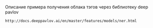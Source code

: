 Описание примера получения облака тэгов через библиотеку deep pavlov

    http://docs.deeppavlov.ai/en/master/features/models/ner.html